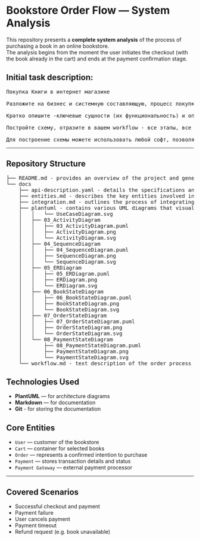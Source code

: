 # Bookstore Order Flow — System Analysis

This repository presents a **complete system analysis** of the process of purchasing a book in an online bookstore.  
The analysis begins from the moment the user initiates the checkout (with the book already in the cart) and ends at the payment confirmation stage.

## Initial task description:  
<pre>
Покупка Книги в интернет магазине  
  
Разложите на бизнес и системную составляющую, процесс покупки книги в интернет-магазине, начиная с момента оформления заказа и заканчивая подтверждением платежа (вы давний пользователь данного магазина и нужная вам книга уже у вас в корзине, и когда вы совершите оплату, то заветную книгу вам каким-то волшебным образом доставят эльфы, не раскрывайте их процессных тайн).  
  
Кратко опишите -ключевые сущности (их функциональность) и определите этапы их взаимодействия, придумайте каким образом можно простроить межсистемную интеграцию для данного процесса (укажите что и где будет выполняться, как и кем будет использоваться).  
  
Постройте схему, отразите в вашем workflow - все этапы, все кейсы, возможные альтернативы.  
  
Для построение схемы можете использовать любой софт, позволяющий просмотреть вашу работу внешним пользователям."
</pre>
---

## Repository Structure
<pre>├── README.md - provides an overview of the project and general information
└── docs
    ├── api-description.yaml - details the specifications and endpoints of the APIs used in the system
    ├── entities.md - describes the key entities involved in the system and their attributes
    ├── integration.md - outlines the process of integrating the various system components and external services
    ├── plantuml - contains various UML diagrams that visually represent different aspects of the system architecture and processes
    │   │   └── UseCaseDiagram.svg
    │   ├── 03_ActivityDiagram
    │   │   ├── 03_ActivityDiagram.puml
    │   │   ├── ActivityDiagram.png
    │   │   └── ActivityDiagram.svg
    │   ├── 04_SequenceDiagram
    │   │   ├── 04_SequenceDiagram.puml
    │   │   ├── SequenceDiagram.png
    │   │   └── SequenceDiagram.svg
    │   ├── 05_ERDiagram
    │   │   ├── 05_ERDiagram.puml
    │   │   ├── ERDiagram.png
    │   │   └── ERDiagram.svg
    │   ├── 06_BookStateDiagram
    │   │   ├── 06_BookStateDiagram.puml
    │   │   ├── BookStateDiagram.png
    │   │   └── BookStateDiagram.svg
    │   ├── 07_OrderStateDiagram
    │   │   ├── 07_OrderStateDiagram.puml
    │   │   ├── OrderStateDiagram.png
    │   │   └── OrderStateDiagram.svg
    │   └── 08_PaymentStateDiagram
    │       ├── 08_PaymentStateDiagram.puml
    │       ├── PaymentStateDiagram.png
    │       └── PaymentStateDiagram.svg
    └── workflow.md - text description of the order process flow</pre>

## Technologies Used

- **PlantUML** — for architecture diagrams
- **Markdown** — for documentation
- **Git** - for storing the documentation

## Core Entities

- `User` — customer of the bookstore
- `Cart` — container for selected books
- `Order` — represents a confirmed intention to purchase
- `Payment` — stores transaction details and status
- `Payment Gateway` — external payment processor

---

## Covered Scenarios

- Successful checkout and payment
- Payment failure
- User cancels payment
- Payment timeout
- Refund request (e.g. book unavailable)